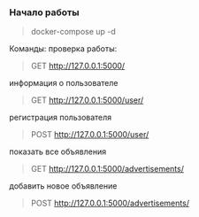 ### Начало работы
> docker-compose up -d

Команды:
проверка работы:
>GET http://127.0.0.1:5000/

информация о пользователе
>GET http://127.0.0.1:5000/user/<id>

регистрация пользователя
>POST http://127.0.0.1:5000/user/

показать все объявления
>GET http://127.0.0.1:5000/advertisements/

добавить новое объявление
>POST http://127.0.0.1:5000/advertisements/